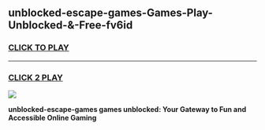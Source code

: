 
## unblocked-escape-games-Games-Play-Unblocked-&-Free-fv6id
<h3>
<a href="https://premium76.site?title=unblocked-escape-games&ref=24A">CLICK TO PLAY</a></h3>
<hr>

<h3>
<a href="https://premium76.site?title=unblocked-escape-games&ref=24A">CLICK 2 PLAY</a>
  
</h3>

<a href="https://premium76.site?title=unblocked-escape-games&ref=24A"><img src="https://clearcache.store/games.png"></a>


**unblocked-escape-games games unblocked: Your Gateway to Fun and Accessible Online Gaming**
